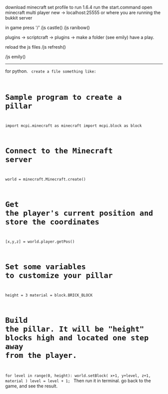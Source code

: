 download minecraft
set profile to run 1.6.4
run the start.command 
open minecraft
multi player
new -> localhost:25555 or where you are running the bukkit server

in game press '/'
/js castle()
/js ranibow()

plugins -> scriptcraft -> plugins -> make a folder (see emily)
have a play. 

reload the js files
/js refresh() 

/js emily()

--------------

for python. 
<code>
create a file something like:
# Sample program to create a pillar
import mcpi.minecraft as minecraft
import mcpi.block as block
# Connect to the Minecraft server
world = minecraft.Minecraft.create()
# Get the player's current position and store the coordinates
[x,y,z] = world.player.getPos()
# Set some variables to customize your pillar
height = 3
material = block.BRICK_BLOCK
# Build the pillar. It will be "height" blocks high and located one step away from the player.
for level in range(0, height):
 world.setBlock( x+1, y+level, z+1, material )
 level = level + 1;
</code>
Then run it in terminal. 
go back to the game, and see the result. 

